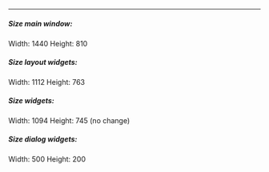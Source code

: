 
___
##### Size main window:
Width: 1440
Height: 810
##### Size layout widgets:
Width: 1112
Height: 763
##### Size widgets:
Width: 1094
Height: 745 (no change)
##### Size dialog widgets:
Width: 500
Height: 200

